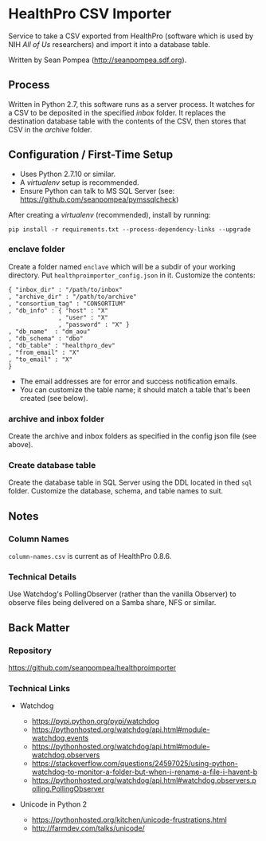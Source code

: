# HealthPro CSV Importer

Service to take a CSV exported from HealthPro (software which is used by NIH _All of Us_ researchers) and import it into a database table. 

Written by Sean Pompea (http://seanpompea.sdf.org).

## Process
Written in Python 2.7, this software runs as a server process. It watches for a CSV to be deposited in the specified *inbox* folder. It replaces the destination database table with the contents of the CSV, then stores that CSV in the *archive* folder.


## Configuration / First-Time Setup

* Uses Python 2.7.10 or similar.
* A *virtualenv* setup is recommended.
* Ensure Python can talk to MS SQL Server (see:  https://github.com/seanpompea/pymssqlcheck)

After creating a _virtualenv_ (recommended), install by running:

    pip install -r requirements.txt --process-dependency-links --upgrade

### enclave folder

Create a folder named ````enclave```` which will be a subdir of your working directory. Put ````healthproimporter_config.json```` in it. Customize the contents:

    { "inbox_dir" : "/path/to/inbox"
    , "archive_dir" : "/path/to/archive"
    , "consortium_tag" : "CONSORTIUM"
    , "db_info" : { "host" : "X"
                  , "user" : "X" 
                  , "password" : "X" }
    , "db_name"  : "dm_aou"
    , "db_schema" : "dbo"
    , "db_table" : "healthpro_dev"
    , "from_email" : "X"
    , "to_email" : "X"
    }

* The email addresses are for error and success notification emails.
* You can customize the table name; it should match a table that's been created (see below).

### archive and inbox folder

Create the archive and inbox folders as specified in the config json file (see above).

### Create database table

Create the database table in SQL Server using the DDL located in thed ````sql```` folder. Customize the database, schema, and table names to suit.

## Notes
### Column Names ###

`column-names.csv` is current as of HealthPro 0.8.6.

### Technical Details ###

Use Watchdog's PollingObserver (rather than the vanilla Observer) to observe files being delivered on a Samba share, NFS or similar.

## Back Matter

### Repository

https://github.com/seanpompea/healthproimporter


### Technical Links

* Watchdog
  * https://pypi.python.org/pypi/watchdog
  * https://pythonhosted.org/watchdog/api.html#module-watchdog.events
  * https://pythonhosted.org/watchdog/api.html#module-watchdog.observers
  * https://stackoverflow.com/questions/24597025/using-python-watchdog-to-monitor-a-folder-but-when-i-rename-a-file-i-havent-b
  * https://pythonhosted.org/watchdog/api.html#watchdog.observers.polling.PollingObserver

* Unicode in Python 2
  * https://pythonhosted.org/kitchen/unicode-frustrations.html
  * http://farmdev.com/talks/unicode/

